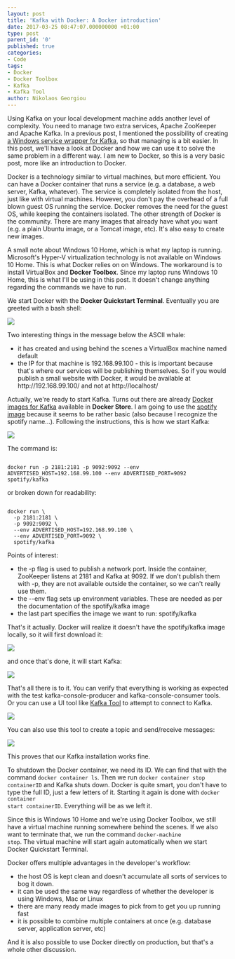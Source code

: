 ```yaml
---
layout: post
title: 'Kafka with Docker: A Docker introduction'
date: 2017-03-25 08:47:07.000000000 +01:00
type: post
parent_id: '0'
published: true
categories:
- Code
tags:
- Docker
- Docker Toolbox
- Kafka
- Kafka Tool
author: Nikolaos Georgiou
---
```


Using Kafka on your local development machine adds another level of complexity. You need to manage two extra services, Apache ZooKeeper and Apache Kafka. In a previous post, I mentioned the possibility of creating <a href="{{ site.baseurl }}/2017/03/04/kafka-windows-service-wrapper.html">a Windows service wrapper for Kafka</a>, so that managing is a bit easier. In this post, we'll have a look at Docker and how we can use it to solve the same problem in a different way. I am new to Docker, so this is a very basic post, more like an introduction to Docker.<!--more-->

Docker is a technology similar to virtual machines, but more efficient. You can have a Docker container that runs a service (e.g. a database, a web server, Kafka, whatever). The service is completely isolated from the host, just like with virtual machines. However, you don't pay the overhead of a full blown guest OS running the service. Docker removes the need for the guest OS, while keeping the containers isolated. The other strength of Docker is the community. There are many images that already have what you want (e.g. a plain Ubuntu image, or a Tomcat image, etc). It's also easy to create new images.

A small note about Windows 10 Home, which is what my laptop is running. Microsoft's Hyper-V virtualization technology is not available on Windows 10 Home. This is what Docker relies on on Windows. The workaround is to install VirtualBox and <strong>Docker Toolbox</strong>. Since my laptop runs Windows 10 Home, this is what I'll be using in this post. It doesn't change anything regarding the commands we have to run.

We start Docker with the <strong>Docker Quickstart Terminal</strong>. Eventually you are greeted with a bash shell:

<img src="{{ site.baseurl }}/assets/2017/docker-shell.png" />

Two interesting things in the message below the ASCII whale:
<ul>
<li>it has created and using behind the scenes a VirtualBox machine named default</li>
<li>the IP for that machine is 192.168.99.100 - this is important because that's where our services will be publishing themselves. So if you would publish a small website with Docker, it would be available at http://192.168.99.100/ and not at http://localhost/</li>
</ul>

Actually, we're ready to start Kafka. Turns out there are already <a href="https://store.docker.com/search?q=kafka&source=community&type=image" target="_blank">Docker images for Kafka</a> available in <strong>Docker Store</strong>. I am going to use the <a href="https://store.docker.com/community/images/spotify/kafka" target="_blank">spotify image</a> because it seems to be rather basic (also because I recognize the spotify name...). Following the instructions, this is how we start Kafka:

<img src="{{ site.baseurl }}/assets/2017/docker-kafka-command-line.png" />

The command is:

```

docker run -p 2181:2181 -p 9092:9092 --env ADVERTISED_HOST=192.168.99.100 --env ADVERTISED_PORT=9092 spotify/kafka

```

or broken down for readability:

```

docker run \
  -p 2181:2181 \
  -p 9092:9092 \
  --env ADVERTISED_HOST=192.168.99.100 \
  --env ADVERTISED_PORT=9092 \
  spotify/kafka

```

Points of interest:
<ul>
<li>the -p flag is used to publish a network port. Inside the container, ZooKeeper listens at 2181 and Kafka at 9092. If we don't publish them with -p, they are not available outside the container, so we can't really use them.</li>
<li>the --env flag sets up environment variables. These are needed as per the documentation of the spotify/kafka image</li>
<li>the last part specifies the image we want to run: spotify/kafka</li>
</ul>

That's it actually. Docker will realize it doesn't have the spotify/kafka image locally, so it will first download it:

<img src="{{ site.baseurl }}/assets/2017/docker-download.png" />

and once that's done, it will start Kafka:

<img src="{{ site.baseurl }}/assets/2017/docker-kafka.png" />

That's all there is to it. You can verify that everything is working as expected with the test kafka-console-producer and kafka-console-consumer tools. Or you can use a UI tool like <a href="http://www.kafkatool.com/" target="_blank">Kafka Tool</a> to attempt to connect to Kafka.

<img src="{{ site.baseurl }}/assets/2017/kafka-tool.png" />

You can also use this tool to create a topic and send/receive messages:

<img src="{{ site.baseurl }}/assets/2017/kafka-tool-message.png" />

This proves that our Kafka installation works fine.

To shutdown the Docker container, we need its ID. We can find that with the command <code>docker container ls</code>. Then we run <code>docker container stop containerID</code> and Kafka shuts down. Docker is quite smart, you don't have to type the full ID, just a few letters of it. Starting it again is done with <code>docker container start containerID</code>. Everything will be as we left it.

Since this is Windows 10 Home and we're using Docker Toolbox, we still have a virtual machine running somewhere behind the scenes. If we also want to terminate that, we run the command <code>docker-machine stop</code>. The virtual machine will start again automatically when we start Docker Quickstart Terminal.

Docker offers multiple advantages in the developer's workflow:
<ul>
<li>the host OS is kept clean and doesn't accumulate all sorts of services to bog it down.</li>
<li>it can be used the same way regardless of whether the developer is using Windows, Mac or Linux</li>
<li>there are many ready made images to pick from to get you up running fast</li>
<li>it is possible to combine multiple containers at once (e.g. database server, application server, etc)</li>
</ul>

And it is also possible to use Docker directly on production, but that's a whole other discussion.
